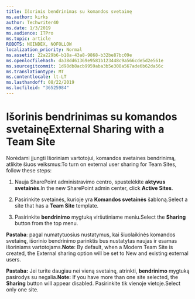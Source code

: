```yaml
---
title: Išorinis bendrinimas su komandos svetainę
ms.author: kirks
author: Techwriter40
ms.date: 1/3/2019
ms.audience: ITPro
ms.topic: article
ROBOTS: NOINDEX, NOFOLLOW
localization_priority: Normal
ms.assetid: 22a229b6-b18a-43a8-9868-b32be87bc09e
ms.openlocfilehash: da38dd61369e9581b123448c9a566cde5d2e561e
ms.sourcegitcommit: 1d98db8acb9959aba3b5e308a567ade6b62da56c
ms.translationtype: MT
ms.contentlocale: lt-LT
ms.lasthandoff: 08/22/2019
ms.locfileid: "36525984"
---
```

# <a name="external-sharing-with-a-team-site"></a><span data-ttu-id="9cf53-102">Išorinis bendrinimas su komandos svetainę</span><span class="sxs-lookup"><span data-stu-id="9cf53-102">External Sharing with a Team Site</span></span>

<span data-ttu-id="9cf53-103">Norėdami įjungti Išoriniam vartotojui, komandos svetaines bendrinimą, atlikite šiuos veiksmus:</span><span class="sxs-lookup"><span data-stu-id="9cf53-103">To turn on external user sharing for Team Sites, follow these steps:</span></span> 
  
1. <span data-ttu-id="9cf53-104">Nauja SharePoint administravimo centro, spustelėkite **aktyvus svetainės**.</span><span class="sxs-lookup"><span data-stu-id="9cf53-104">In the new SharePoint admin center, click **Active Sites**.</span></span>
  
2. <span data-ttu-id="9cf53-105">Pasirinkite svetainės, kurioje yra **Komandos svetainės** šabloną.</span><span class="sxs-lookup"><span data-stu-id="9cf53-105">Select a site that has a **Team Site** template.</span></span> 
  
3. <span data-ttu-id="9cf53-106">Pasirinkite **bendrinimo** mygtuką viršutiniame meniu.</span><span class="sxs-lookup"><span data-stu-id="9cf53-106">Select the **Sharing** button from the top menu.</span></span> 
  
 <span data-ttu-id="9cf53-107">**Pastaba**: pagal numatytuosius nustatymus, kai šiuolaikinės komandos svetainę, išorinio bendrinimo parinktis bus nustatytas naujas ir esamas išoriniams vartotojams.</span><span class="sxs-lookup"><span data-stu-id="9cf53-107">**Note**: By default, when a Modern Team Site is created, the External sharing option will be set to New and existing external users.</span></span> 
  
 <span data-ttu-id="9cf53-108">**Pastaba:** Jei turite daugiau nei vieną svetainę, atrinkti, **bendrinimo** mygtuką pasirodys su negalia.</span><span class="sxs-lookup"><span data-stu-id="9cf53-108">**Note:** If you have more than one site selected, the **Sharing** button will appear disabled.</span></span> <span data-ttu-id="9cf53-109">Pasirinkite tik vienoje vietoje.</span><span class="sxs-lookup"><span data-stu-id="9cf53-109">Select only one site.</span></span> 
  

